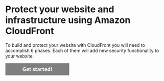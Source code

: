 Protect your website and infrastructure using Amazon CloudFront
=========================================

To build and protect your website with CloudFront you will need to accomplish 6 phases. Each of them will add new security functionality to your website.

<a href="./instructions/phase0"><img src="/img/button-get-started.png" width="200"></a>
